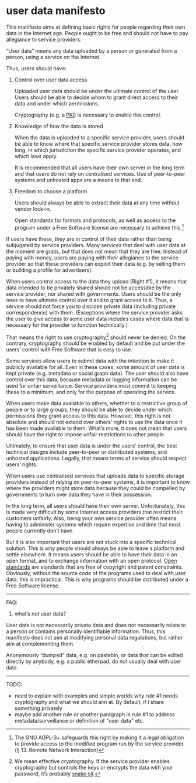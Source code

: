 # user data manifesto

This manifesto aims at defining basic rights for people regarding
their own data in the Internet age. People ought to be free and
should not have to pay allegiance to service providers. 

“User data” means any data uploaded by a person or generated from
a person, using a service on the Internet.

Thus, users should have:

1. Control over user data access

    Uploaded user data should be under the ultimate control of the
    user. Users should be able to decide whom to grant direct
    access to their data and under which permissions.

    Cryptography (e.g. a [PKI]) is necessary to enable
    this control.

[PKI]: https://en.wikipedia.org/wiki/PKI

2. Knowledge of how the data is stored

    When the data is uploaded to a specific service provider,
    users should be able to know where that specific service
    provider stores data, how long, in which jurisdiction the
    specific service provider operates, and which laws apply.

    It is recommended that all users have their own server in the
    long term and that users do not rely on centralised services.
    Use of peer-to-peer systems and unhosted apps are a means to
    that end.

3. Freedom to choose a platform

    Users should always be able to extract their data at any time
    without vendor lock-in.

    Open standards for formats and protocols, as well as access to the
    program under a Free Software license are necessary to achieve
    this.[^agpl]

[^agpl]: The GNU AGPL-3+ safeguards this right by making it a
legal obligation to provide access to the modified program run by
the service provider. (§ 13. Remote Network Interaction)

If users have these, they are in control of their data rather than
being subjugated by service providers. Many services that deal with
user data at the moment are gratis, but that does not mean that
they are free. Instead of paying with money, users are paying
with their allegiance to the service provider so that these
providers can exploit their data (e.g. by selling them or building
a profile for advertisers).

When users control access to the data they upload (Right #1), it
means that data intended to be privately shared should not be
accessible by the service provider, nor shared with governments.
Users should be the only ones to have ultimate control over it and
to grant access to it. Thus, a service should not force you
to disclose private data (including private correspondence) with
them. (Exceptions where the service provider asks the user to give
access to some user data  includes cases where data that is
necessary for the provider to function technically.)

That means the right to use cryptography[^snake-oil] should never
be denied. On the contrary, cryptography should be enabled by
default and be put under the users’ control with Free Software
that is easy to use.  

[^snake-oil]: We mean effective cryptography. If the service
provider enables cryptography but controls the keys or encrypts
the data with your password, it’s probably [snake oil][Snake Oil].

[Snake Oil]: https://en.wikipedia.org/wiki/Snake_oil_%28cryptography%29

Some services allow users to submit data with the intention to
make it publicly available for all. Even in these cases, some
amount of user data is kept private (e.g. metadata or social graph
data). The user should also have control over this data, because
metadata or logging information can be used for unfair surveillance.
Service providers must commit to keeping these to a minimum, and
only for the purpose of operating the service.

When users make data available to others, whether to a restrictive
group of people or to large groups, they should be able to decide
under which permissions they grant access to this data. However,
this right is not absolute and should not extend over others’
rights to use the data once it has been made available to them.
What’s more, it does not mean that users should have the right to
impose unfair restrictions to other people. 

Ultimately, to ensure that user data is under the users’ control,
the best technical designs include peer-to-peer or distributed
systems, and unhosted applications. Legally, that means terms of
service should respect users’ rights.

When users use centralised services that uploads data to specific
storage providers instead of relying on peer-to-peer systems, it
is important to know where the providers might store data because
they could be compelled by governments to turn over data they have
in their possession. 

In the long term, all users should have their own server.
Unfortunately, this is made very difficult by some Internet access
providers that restrict their customers unfairly. Also, being your
own service provider often means having to administer systems
which require expertise and time that most people currently don’t
have.

But it is also important that users are not stuck into a specific
technical solution. This is why people should always be able to
leave a platform and settle elsewhere. It means users should be
able to have their data in an open format, and to exchange
information with an open protocol. [Open standards] are standards
that are free of copyright and patent constraints. Obviously,
without the source code of the programs used to deal with user
data, this is impractical. This is why programs should be
distributed under a Free Software license.

[Open standards]: http://fsfe.org/activities/os/def.html

-----

FAQ:

1. what’s *not* user data?

User data is not necessarily private data and does not necessarily
relate to a person or contains personally identifiable
information. Thus, this manifesto does not aim at modifying
personal data regulations, but rather aim at complementing them.

Anonymously “dumped” data, e.g. on pastebin, or data that can be
edited directly by anybody, e.g. a public etherpad, do not usually
deal with user data.

-----



TODO:

 - need to explain with examples and simple worlds why rule #1
   needs cryptography and what we should aim at. By default, if I
   share something privately
 - maybe add another rule or another paragraph in rule #1 to
   address metadata/surveillance or definition of "user data" etc.
